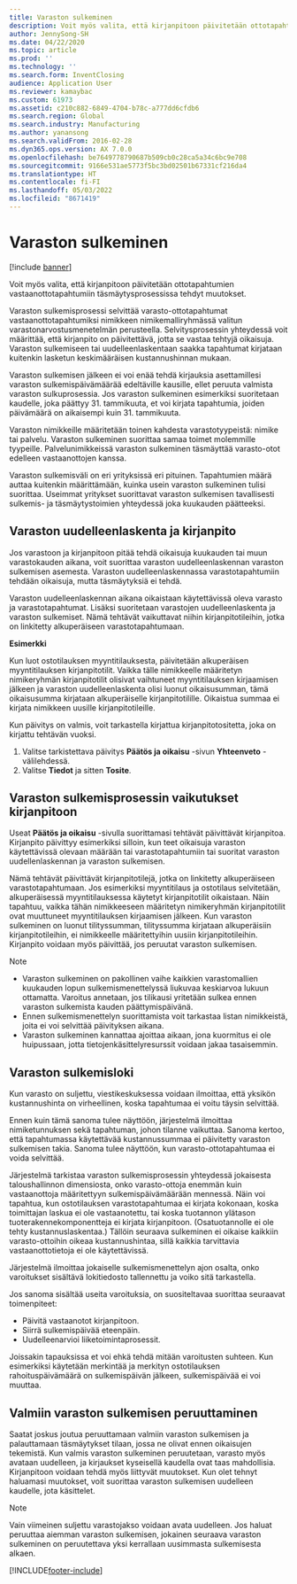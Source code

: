 ```yaml
---
title: Varaston sulkeminen
description: Voit myös valita, että kirjanpitoon päivitetään ottotapahtumien vastaanottotapahtumiin täsmäytysprosessissa tehdyt muutokset.
author: JennySong-SH
ms.date: 04/22/2020
ms.topic: article
ms.prod: ''
ms.technology: ''
ms.search.form: InventClosing
audience: Application User
ms.reviewer: kamaybac
ms.custom: 61973
ms.assetid: c210c882-6849-4704-b78c-a777dd6cfdb6
ms.search.region: Global
ms.search.industry: Manufacturing
ms.author: yanansong
ms.search.validFrom: 2016-02-28
ms.dyn365.ops.version: AX 7.0.0
ms.openlocfilehash: be7649778790687b509cb0c28ca5a34c6bc9e708
ms.sourcegitcommit: 9166e531ae5773f5bc3bd02501b67331cf216da4
ms.translationtype: HT
ms.contentlocale: fi-FI
ms.lasthandoff: 05/03/2022
ms.locfileid: "8671419"
---
```

# <a name="inventory-close"></a>Varaston sulkeminen

[!include [banner](../includes/banner.md)]

Voit myös valita, että kirjanpitoon päivitetään ottotapahtumien vastaanottotapahtumiin täsmäytysprosessissa tehdyt muutokset.

Varaston sulkemisprosessi selvittää varasto-ottotapahtumat vastaanottotapahtumiksi nimikkeen nimikemalliryhmässä valitun varastonarvostusmenetelmän perusteella. Selvitysprosessin yhteydessä voit määrittää, että kirjanpito on päivitettävä, jotta se vastaa tehtyjä oikaisuja. Varaston sulkemiseen tai uudelleenlaskentaan saakka tapahtumat kirjataan kuitenkin lasketun keskimääräisen kustannushinnan mukaan. 

Varaston sulkemisen jälkeen ei voi enää tehdä kirjauksia asettamillesi varaston sulkemispäivämäärää edeltäville kausille, ellet peruuta valmista varaston sulkuprosessia. Jos varaston sulkeminen esimerkiksi suoritetaan kaudelle, joka päättyy 31. tammikuuta, et voi kirjata tapahtumia, joiden päivämäärä on aikaisempi kuin 31. tammikuuta. 

Varaston nimikkeille määritetään toinen kahdesta varastotyypeistä: nimike tai palvelu. Varaston sulkeminen suorittaa samaa toimet molemmille tyypeille. Palvelunimikkeissä varaston sulkeminen täsmäyttää varasto-otot edelleen vastaanottojen kanssa. 

Varaston sulkemisväli on eri yrityksissä eri pituinen. Tapahtumien määrä auttaa kuitenkin määrittämään, kuinka usein varaston sulkeminen tulisi suorittaa. Useimmat yritykset suorittavat varaston sulkemisen tavallisesti sulkemis- ja täsmäytystoimien yhteydessä joka kuukauden päätteeksi.

## <a name="inventory-recalculation-and-the-general-ledger"></a>Varaston uudelleenlaskenta ja kirjanpito
Jos varastoon ja kirjanpitoon pitää tehdä oikaisuja kuukauden tai muun varastokauden aikana, voit suorittaa varaston uudelleenlaskennan varaston sulkemisen asemesta. Varaston uudelleenlaskennassa varastotapahtumiin tehdään oikaisuja, mutta täsmäytyksiä ei tehdä. 

Varaston uudelleenlaskennan aikana oikaistaan käytettävissä oleva varasto ja varastotapahtumat. Lisäksi suoritetaan varastojen uudelleenlaskenta ja varaston sulkemiset. Nämä tehtävät vaikuttavat niihin kirjanpitotileihin, jotka on linkitetty alkuperäiseen varastotapahtumaan. 

**Esimerkki** 

Kun luot ostotilauksen myyntitilauksesta, päivitetään alkuperäisen myyntitilauksen kirjanpitotilit. Vaikka tälle nimikkeelle määritetyn nimikeryhmän kirjanpitotilit olisivat vaihtuneet myyntitilauksen kirjaamisen jälkeen ja varaston uudelleenlaskenta olisi luonut oikaisusumman, tämä oikaisusumma kirjataan alkuperäiselle kirjanpitotilille. Oikaistua summaa ei kirjata nimikkeen uusille kirjanpitotileille. 

Kun päivitys on valmis, voit tarkastella kirjattua kirjanpitotositetta, joka on kirjattu tehtävän vuoksi.

1.  Valitse tarkistettava päivitys **Päätös ja oikaisu** -sivun **Yhteenveto** -välilehdessä.
2.  Valitse **Tiedot** ja sitten **Tosite**.

## <a name="effects-of-the-inventory-close-process-on-the-general-ledger"></a>Varaston sulkemisprosessin vaikutukset kirjanpitoon
Useat **Päätös ja oikaisu** -sivulla suorittamasi tehtävät päivittävät kirjanpitoa. Kirjanpito päivittyy esimerkiksi silloin, kun teet oikaisuja varaston käytettävissä olevaan määrään tai varastotapahtumiin tai suoritat varaston uudellenlaskennan ja varaston sulkemisen. 

Nämä tehtävät päivittävät kirjanpitotilejä, jotka on linkitetty alkuperäiseen varastotapahtumaan. Jos esimerkiksi myyntitilaus ja ostotilaus selvitetään, alkuperäisessä myyntitilauksessa käytetyt kirjanpitotilit oikaistaan. Näin tapahtuu, vaikka tähän nimikkeeseen määritetyn nimikeryhmän kirjanpitotilit ovat muuttuneet myyntitilauksen kirjaamisen jälkeen. Kun varaston sulkeminen on luonut tilityssumman, tilityssumma kirjataan alkuperäisiin kirjanpitotileihin, ei nimikkeelle määritettyihin uusiin kirjanpitotileihin. Kirjanpito voidaan myös päivittää, jos peruutat varaston sulkemisen. 

> [!NOTE] 
> - Varaston sulkeminen on pakollinen vaihe kaikkien varastomallien kuukauden lopun sulkemismenettelyssä liukuvaa keskiarvoa lukuun ottamatta.  Varoitus annetaan, jos tilikausi yritetään sulkea ennen varaston sulkemista kauden päättymispäivänä.
> - Ennen sulkemismenettelyn suorittamista voit tarkastaa listan nimikkeistä, joita ei voi selvittää päivityksen aikana.
> - Varaston sulkeminen kannattaa ajoittaa aikaan, jona kuormitus ei ole huipussaan, jotta tietojenkäsittelyresurssit voidaan jakaa tasaisemmin.

## <a name="the-inventory-close-log"></a> Varaston sulkemisloki
Kun varasto on suljettu, viestikeskuksessa voidaan ilmoittaa, että yksikön kustannushinta on virheellinen, koska tapahtumaa ei voitu täysin selvittää. 

Ennen kuin tämä sanoma tulee näyttöön, järjestelmä ilmoittaa nimiketunnuksen sekä tapahtuman, johon tilanne vaikuttaa. Sanoma kertoo, että tapahtumassa käytettävää kustannussummaa ei päivitetty varaston sulkemisen takia. Sanoma tulee näyttöön, kun varasto-ottotapahtumaa ei voida selvittää. 

Järjestelmä tarkistaa varaston sulkemisprosessin yhteydessä jokaisesta taloushallinnon dimensiosta, onko varasto-ottoja enemmän kuin vastaanottoja määritettyyn sulkemispäivämäärään mennessä. Näin voi tapahtua, kun ostotilauksen varastotapahtumaa ei kirjata kokonaan, koska toimittajan laskua ei ole vastaanotettu, tai koska tuotannon ylätason tuoterakennekomponentteja ei kirjata kirjanpitoon. (Osatuotannolle ei ole tehty kustannuslaskentaa.) Tällöin seuraava sulkeminen ei oikaise kaikkiin varasto-ottoihin oikeaa kustannushintaa, sillä kaikkia tarvittavia vastaanottotietoja ei ole käytettävissä. 

Järjestelmä ilmoittaa jokaiselle sulkemismenettelyn ajon osalta, onko varoitukset sisältävä lokitiedosto tallennettu ja voiko sitä tarkastella. 

Jos sanoma sisältää useita varoituksia, on suositeltavaa suorittaa seuraavat toimenpiteet:

-   Päivitä vastaanotot kirjanpitoon.
-   Siirrä sulkemispäivää eteenpäin.
-   Uudelleenarvioi liiketoimintaprosessit.

Joissakin tapauksissa et voi ehkä tehdä mitään varoitusten suhteen. Kun esimerkiksi käytetään merkintää ja merkityn ostotilauksen rahoituspäivämäärä on sulkemispäivän jälkeen, sulkemispäivää ei voi muuttaa.

## <a name="reversing-a-completed-inventory-close"></a>Valmiin varaston sulkemisen peruuttaminen
Saatat joskus joutua peruuttamaan valmiin varaston sulkemisen ja palauttamaan täsmäytykset tilaan, jossa ne olivat ennen oikaisujen tekemistä. Kun valmis varaston sulkeminen peruutetaan, varasto myös avataan uudelleen, ja kirjaukset kyseisellä kaudella ovat taas mahdollisia. Kirjanpitoon voidaan tehdä myös liittyvät muutokset. Kun olet tehnyt haluamasi muutokset, voit suorittaa varaston sulkemisen uudelleen kaudelle, jota käsittelet. 

> [!NOTE] 
> Vain viimeinen suljettu varastojakso voidaan avata uudelleen. Jos haluat peruuttaa aiemman varaston sulkemisen, jokainen seuraava varaston sulkeminen on peruutettava yksi kerrallaan uusimmasta sulkemisesta alkaen.



[!INCLUDE[footer-include](../../includes/footer-banner.md)]